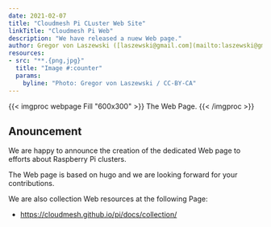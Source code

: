 ```yaml
---
date: 2021-02-07
title: "Cloudmesh Pi CLuster Web Site"
linkTitle: "Cloudmesh Pi Web"
description: "We have released a nuew Web page."
author: Gregor von Laszewski ([laszewski@gmail.com](mailto:laszewski@gmail.com)) [laszewski.github.io](https://laszewski.github.io)
resources:
- src: "**.{png,jpg}"
  title: "Image #:counter"
  params:
    byline: "Photo: Gregor von Laszewski / CC-BY-CA"
---
```


{{< imgproc webpage Fill "600x300" >}}
The Web Page.
{{< /imgproc >}}

## Anouncement

We are happy to announce the creation of the dedicated Web page to 
efforts about Raspberry Pi clusters. 

The Web page is based on hugo and we are looking forward for your contributions.

We are also collection Web resources at the following Page:

* <https://cloudmesh.github.io/pi/docs/collection/>


